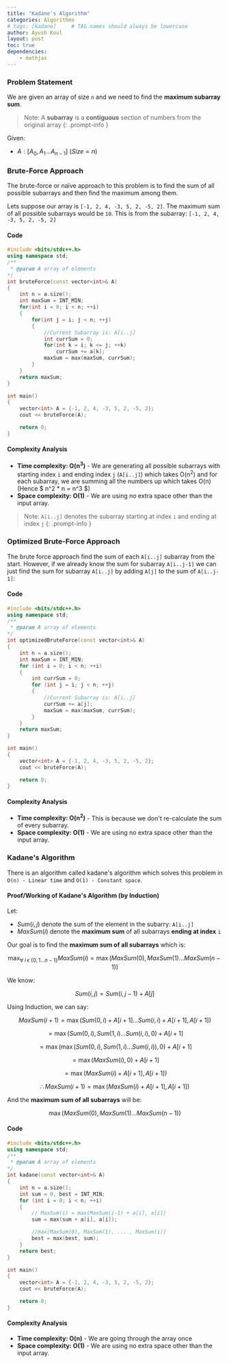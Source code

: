 ```yaml
---
title: "Kadane's Algorithm"
categories: Algorithms
# tags: [kadane]     # TAG names should always be lowercase
author: Ayush Koul
layout: post
toc: true
dependencies:
    - mathjax
---
```




### Problem Statement

We are given an array of size `n` and we need to find the **maximum subarray sum**.

> Note: A **subarray** is a **contiguous** section of numbers from the original array
{: .prompt-info }

Given:

- $A : [ A_0, A_1 ... A_{n-1}] \ (Size = n)$


### Brute-Force Approach
The brute-force or naïve approach to this problem is to find the sum of all possible subarrays and then find the maximum among them.

Lets suppose our array is `[-1, 2, 4, -3, 5, 2, -5, 2]`. The maximum sum of all possible subarrays would be `10`. This is from the subarray: `[-1, 2, 4, -3, 5, 2, -5, 2]`

#### Code
~~~ cpp
#include <bits/stdc++.h>
using namespace std;
/**
 * @param A array of elements
*/
int bruteForce(const vector<int>& A)
{
    int n = a.size();
    int maxSum = INT_MIN;
    for(int i = 0; i < n; ++i)
    {
        for(int j = i; j < n; ++j)
        {
            //Current Subarray is: A[i..j]
            int currSum = 0;
            for(int k = i; k <= j; ++k)
                currSum += a[k];
            maxSum = max(maxSum, currSum);
        }
    }
    return maxSum;
}

int main()
{
    vector<int> A = {-1, 2, 4, -3, 5, 2, -5, 2};
    cout << bruteForce(A);

    return 0;
}
~~~

#### Complexity Analysis

- **Time complexity: O(n<sup>3</sup>)** - We are generating all possible subarrays with starting index `i` and ending index `j` (`A[i..j]`) which takes O(n<sup>2</sup>) and for each subarray, we are summing all the numbers up which takes O(n) (Hence $ n^2 * n = n^3 $)
- **Space complexity: O(1)** - We are using no extra space other than the input array.

> Note: `A[i..j]` denotes the subarray starting at index `i` and ending at index `j`
{: .prompt-info }

### Optimized Brute-Force Approach
The brute force approach find the sum of each `A[i..j]` subarray from the start. However, if we already know the sum for subarray `A[i..j-1]` we can just find the sum for subarray `A[i..j]` by adding `A[j]` to the sum of `A[i..j-1]`:

#### Code
```cpp
#include <bits/stdc++.h>
using namespace std;
/**
 * @param A array of elements
*/
int optimizedBruteForce(const vector<int>& A)
{
    int n = a.size();
    int maxSum = INT_MIN;
    for (int i = 0; i < n; ++i)
    {
        int currSum = 0;
        for (int j = i; j < n; ++j)
        {
            //Current Subarray is: A[i..j]
            currSum += a[j];
            maxSum = max(maxSum, currSum);
        }
    }
    return maxSum;
}

int main()
{
    vector<int> A = {-1, 2, 4, -3, 5, 2, -5, 2};
    cout << bruteForce(A);

    return 0;
}
```

#### Complexity Analysis

- **Time complexity: O(n<sup>2</sup>)** - This is because we don't re-calculate the sum of every subarray.
- **Space complexity: O(1)** - We are using no extra space other than the input array.










### Kadane's Algorithm
There is an algorithm called kadane's algorithm which solves this problem in `O(n) - Linear time` and `O(1) - Constant space`.

#### Proof/Working of Kadane's Algorithm (by Induction)

Let:
- $Sum(i, j)$ denote the sum of the element in the subarry: `A[i..j]`
- $MaxSum(i)$ denote the **maximum sum** of all subarrays **ending at index** `i`



Our goal is to find the **maximum sum of all subarrays** which is:

$$\max_{\forall \ i \ \epsilon \ \{0,1...n-1\}}MaxSum(i) = \max(MaxSum(0), MaxSum(1) ... MaxSum(n-1))$$

We know:

$$Sum(i, j) = Sum(i, j-1) + A[j]$$

Using Induction, we can say:

$$MaxSum(i+1) = \max(Sum(0, i) + A[i+1] ... Sum(i, i) + A[i+1], A[i+1])$$

$$=\max(Sum(0, i), Sum(1, i) ... Sum(i, i), 0) + A[i+1]$$

$$=\max(\max(Sum(0, i), Sum(1, i) ... Sum(i, i)), 0) + A[i+1]$$

$$=\max(MaxSum(i), 0) + A[i+1]$$

$$=\max(MaxSum(i) + A[i+1], A[i+1])$$

$$\therefore MaxSum(i+1)=\max(MaxSum(i) + A[i+1], A[i+1])$$

And the **maximum sum of all subarrays** will be:

$$\max(MaxSum(0), MaxSum(1) ... MaxSum(n-1))$$


#### Code
```cpp
#include <bits/stdc++.h>
using namespace std;
/**
 * @param A array of elements
*/
int kadane(const vector<int>& A)
{
    int n = a.size();
    int sum = 0, best = INT_MIN;
    for (int i = 0; i < n; ++i)
    {
        // MaxSum(i) = max(MaxSum(i-1) + a[i], a[i])
        sum = max(sum + a[i], a[i]); 

        //max(MaxSum(0), MaxSum(1), ... , MaxSum(i))
        best = max(best, sum);
    }
    return best;
}

int main()
{
    vector<int> A = {-1, 2, 4, -3, 5, 2, -5, 2};
    cout << bruteForce(A);

    return 0;
}
```

#### Complexity Analysis

- **Time complexity: O(n)** - We are going through the array once
- **Space complexity: O(1)** - We are using no extra space other than the input array.